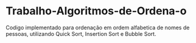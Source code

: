 # Trabalho-Algoritmos-de-Ordena-o
Codigo implementado para ordenação em ordem alfabetica de nomes de pessoas, utilizando Quick Sort, Insertion Sort e Bubble Sort.
